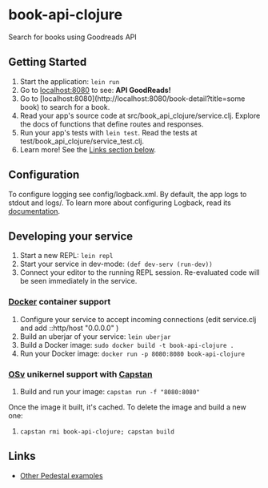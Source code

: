 # book-api-clojure

Search for books using Goodreads API

## Getting Started

1. Start the application: `lein run`
2. Go to [localhost:8080](http://localhost:8080/) to see: **API GoodReads!**
3. Go to [localhost:8080](http://localhost:8080/book-detail?title=some book) to search for a book.
3. Read your app's source code at src/book_api_clojure/service.clj. Explore the docs of functions
   that define routes and responses.
4. Run your app's tests with `lein test`. Read the tests at test/book_api_clojure/service_test.clj.
5. Learn more! See the [Links section below](#links).


## Configuration

To configure logging see config/logback.xml. By default, the app logs to stdout and logs/.
To learn more about configuring Logback, read its [documentation](http://logback.qos.ch/documentation.html).


## Developing your service

1. Start a new REPL: `lein repl`
2. Start your service in dev-mode: `(def dev-serv (run-dev))`
3. Connect your editor to the running REPL session.
   Re-evaluated code will be seen immediately in the service.

### [Docker](https://www.docker.com/) container support

1. Configure your service to accept incoming connections (edit service.clj and add  ::http/host "0.0.0.0" )
2. Build an uberjar of your service: `lein uberjar`
3. Build a Docker image: `sudo docker build -t book-api-clojure .`
4. Run your Docker image: `docker run -p 8080:8080 book-api-clojure`

### [OSv](http://osv.io/) unikernel support with [Capstan](http://osv.io/capstan/)

1. Build and run your image: `capstan run -f "8080:8080"`

Once the image it built, it's cached.  To delete the image and build a new one:

1. `capstan rmi book-api-clojure; capstan build`


## Links
* [Other Pedestal examples](http://pedestal.io/samples)
